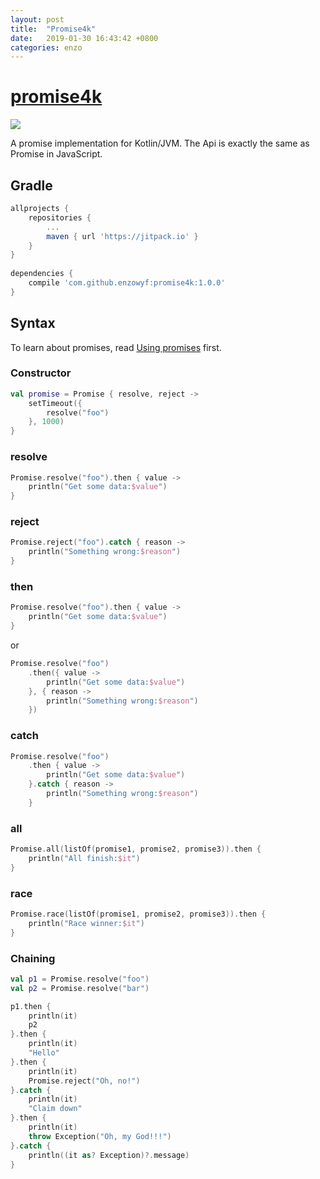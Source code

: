 ```yaml
---
layout: post
title:  "Promise4k"
date:   2019-01-30 16:43:42 +0800
categories: enzo
---
```

# [promise4k](https://github.com/enzowyf/promise4k)
[![](https://jitpack.io/v/enzowyf/promise4k.svg)](https://jitpack.io/#enzowyf/promise4k)

A promise implementation for Kotlin/JVM. The Api is exactly the same as Promise in JavaScript.

## Gradle
```gradle
allprojects {
    repositories {
        ...
        maven { url 'https://jitpack.io' }
    }
}
    
dependencies {
    compile 'com.github.enzowyf:promise4k:1.0.0'
}
```
     
## Syntax
To learn about promises, read [Using promises](https://developer.mozilla.org/en-US/docs/Web/JavaScript/Guide/Using_promises) first.

### Constructor
```kotlin
val promise = Promise { resolve, reject ->
    setTimeout({
        resolve("foo")
    }, 1000)
}
```

### resolve
```kotlin
Promise.resolve("foo").then { value ->
    println("Get some data:$value")
}
```
### reject
```kotlin
Promise.reject("foo").catch { reason ->
    println("Something wrong:$reason")
}
```
### then
```kotlin
Promise.resolve("foo").then { value ->
    println("Get some data:$value")
}
```
or

```kotlin	
Promise.resolve("foo")
    .then({ value ->
        println("Get some data:$value")
    }, { reason ->
        println("Something wrong:$reason")
    })
```

### catch
```kotlin
Promise.resolve("foo")
    .then { value ->
        println("Get some data:$value")
    }.catch { reason ->
        println("Something wrong:$reason")
    }	
```

### all
```kotlin
Promise.all(listOf(promise1, promise2, promise3)).then {
    println("All finish:$it")
}
```

### race
```kotlin
Promise.race(listOf(promise1, promise2, promise3)).then {
    println("Race winner:$it")
}
```
### Chaining
```kotlin
val p1 = Promise.resolve("foo")
val p2 = Promise.resolve("bar")

p1.then {
    println(it)
    p2
}.then {
    println(it)
    "Hello"
}.then {
    println(it)
    Promise.reject("Oh, no!")
}.catch {
    println(it)
    "Claim down"
}.then {
    println(it)
    throw Exception("Oh, my God!!!")
}.catch {
    println((it as? Exception)?.message)
}
```